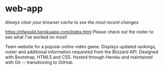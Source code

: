 # web-app
*Always clear your browser cache to see the most recent changes*

https://nfaguild.herokuapp.com/index.html
Please check out the roster to see what I've worked on most!

Team website for a popular online video game. 
Displays updated rankings, roster and additional information requested from the Blizzard API. 
Designed with Bootstrap, HTML5 and CSS. 
Hosted through Heroku and maintained with Git -- transitioning to GitHub.
